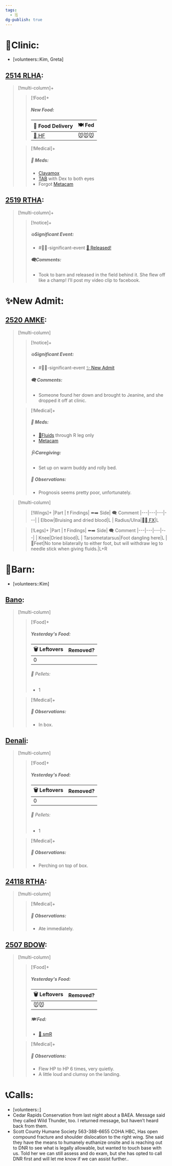 ```yaml
---
tags:
  - 🗒️
dg-publish: true
---
```


# 🏥Clinic:
- [volunteers::Kim, Greta]

## [2514 RLHA](../RARE%20Birds/2514%20RLHA.md):
> [!multi-column]+
>
>> [!Food]+
>>##### New Food:
>> |🚚 Food Delivery| 🍽️ Fed|
>> |---|---|
>>|[🫱 HF](../Admin/Codes/Handfed.md)|🐭🐭🐭|
>>
>
>> [!Medical]+
>>##### 💊 Meds:
>> - [Clavamox](../Admin/Codes/Medication/Clavamox.md)
>> - [TAB](../Admin/Codes/Medication/Triple%20Antibiotic.md) with Dex to both eyes
>> - Forgot [Metacam](../Admin/Codes/Medication/Metacam.md)
>>

## [2519 RTHA](../RARE%20Birds/2519%20RTHA.md):
> [!multi-column]+
>
>> [!notice]+
>>##### 💥Significant Event:
>> - #🦅💥-significant-event [🥳 Released!](../Admin/Codes/Released!.md)
>>
>>##### 🗨️Comments:
>> - Took to barn and released in the field behind it. She flew off like a champ! I’ll post my video clip to facebook.
>

# ✨New Admit:

## [2520 AMKE](../RARE%20Birds/2520%20AMKE.md):
> [!multi-column]
>
>> [!notice]+
>> ##### 💥Significant Event:
>> - #🦅💥-significant-event [✨ New Admit](../Admin/Codes/New%20Admit.md)
>>
>>##### 🗨️ Comments:
>>- Someone found her down and brought to Jeanine, and she dropped it off at clinic.
>
>
>> [!Medical]+
>> ##### 💊 Meds:
>> - [💉Fluids](../Admin/Codes/Medication/Fluids.md) through R leg only
>> - [Metacam](../Admin/Codes/Medication/Metacam.md)
>>
>> ##### 🩺Caregiving:
>> - Set up on warm buddy and rolly bed.
>>
>> ##### 🔭 Observations:
>> - Prognosis seems pretty poor, unfortunately.
>>

> [!multi-column]
>> [!Wings]+
>>|Part | ❗ Findings| ⬅️➡️ Side| 🗨️ Comment
>>|---|---|---|---|
>>| Elbow|Bruising and dried blood|L
>>| Radius/Ulna|[⛓️‍💥 FX](../Admin/Codes/Fracture.md)|L
>
>> [!Legs]+
>>|Part | ❗ Findings| ⬅️➡️ Side| 🗨️ Comment
>>|---|---|---|---|
>>| Knee|Dried blood|L
>>| Tarsometatarsus|Foot dangling here|L
>>| 🐾Feet|No tone bilaterally to either foot, but will withdraw leg to needle stick when giving fluids.|L+R

# 🏡Barn:
- [volunteers::Kim]

## [Bano](../RARE%20Birds/Ed%20Birds/Bano.md):
> [!multi-column]
>
>> [!Food]+
>> ##### Yesterday's Food:
>> |🗑️ Leftovers| Removed?
>> |---|---|
>>|0|
>>
>>###### 💩 Pellets:
>>- 1
>>
>
>> [!Medical]+
>> ##### 🔭 Observations:
>> - In box.

## [Denali](../RARE%20Birds/Ed%20Birds/Denali.md):
> [!multi-column]
>
>> [!Food]+
>> ##### Yesterday's Food:
>> |🗑️ Leftovers| Removed?
>> |---|---|
>>|0|
>>
>>###### 💩 Pellets:
>>- 1
>>
>
>> [!Medical]+
>> ##### 🔭 Observations:
>> - Perching on top of box.

## [24118 RTHA](../RARE%20Birds/24118%20RTHA.md):
> [!multi-column]
>
>> [!Medical]+
>> ##### 🔭 Observations:
>> - Ate immediately.

## [2507 BDOW](../RARE%20Birds/2507%20BDOW.md):
> [!multi-column]
>
>> [!Food]+
>> ##### Yesterday's Food:
>> |🗑️ Leftovers| Removed?
>> |---|---|
>>|🐭🐭|
>>
>> ##### 🍽️ Fed:
>> - [🐀 smR](../Admin/Codes/Food/Small%20Rat.md)
>
>> [!Medical]+
>> ##### 🔭 Observations:
>> - Flew HP to HP 6 times, very quietly.
>> - A little loud and clumsy on the landing.

# 📞Calls:
- [volunteers::]
- Cedar Rapids Conservation from last night about a BAEA. Message said they called Wild Thunder, too. I returned message, but haven’t heard back from them. 
- Scott County Humane Society 563-388-6655 COHA HBC, Has open compound fracture and shoulder dislocation to the right wing. She said they have the means to humanely euthanize onsite and is reaching out to DNR to see what is legally allowable, but wanted to touch base with us. Told her we can still assess and do exam, but she has opted to call DNR first and will let me know if we can assist further..

